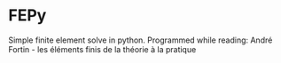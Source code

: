 # FEPy
Simple finite element solve in python. Programmed while reading: André Fortin - les éléments finis de la théorie à la pratique
